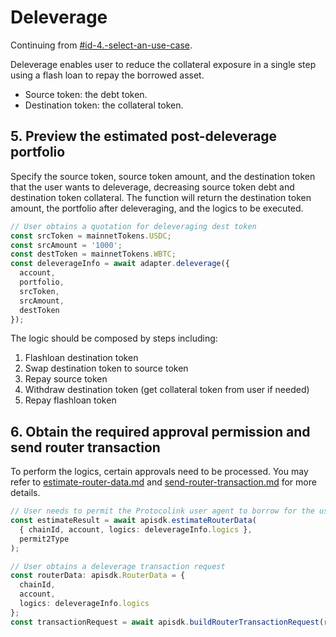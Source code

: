 # Deleverage

Continuing from [#id-4.-select-an-use-case](./#id-4.-select-an-use-case "mention").

Deleverage enables user to reduce the collateral exposure in a single step using a flash loan to repay the borrowed asset.

* Source token: the debt token.
* Destination token: the collateral token.

## 5. Preview the estimated post-deleverage portfolio

Specify the source token, source token amount, and the destination token that the user wants to deleverage, decreasing source token debt and destination token collateral. The function will return the destination token amount, the portfolio after deleveraging, and the logics to be executed.

```typescript
// User obtains a quotation for deleveraging dest token
const srcToken = mainnetTokens.USDC;
const srcAmount = '1000';
const destToken = mainnetTokens.WBTC;
const deleverageInfo = await adapter.deleverage({
  account,
  portfolio,
  srcToken,
  srcAmount,
  destToken
});
```

The logic should be composed by steps including:

1. Flashloan destination token
2. Swap destination token to source token
3. Repay source token
4. Withdraw destination token (get collateral token from user if needed)
5. Repay flashloan token

## 6. Obtain the required approval permission and send router transaction

To perform the logics, certain approvals need to be processed. You may refer to [estimate-router-data.md](../../protocolink-sdk/estimate-router-data.md "mention") and [send-router-transaction.md](../../protocolink-sdk/send-router-transaction.md "mention") for more details.

```typescript
// User needs to permit the Protocolink user agent to borrow for the user
const estimateResult = await apisdk.estimateRouterData(
  { chainId, account, logics: deleverageInfo.logics },
  permit2Type
);

// User obtains a deleverage transaction request
const routerData: apisdk.RouterData = {
  chainId,
  account,
  logics: deleverageInfo.logics
};
const transactionRequest = await apisdk.buildRouterTransactionRequest(routerData);
```
